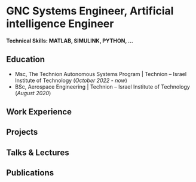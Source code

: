 # GNC Systems Engineer, Artificial intelligence Engineer

#### Technical Skills: MATLAB, SIMULINK, PYTHON, ...

## Education
- Msc, The Technion Autonomous Systems Program | Technion – Israel Institute of Technology (_October 2022 - now_)	 			        		
- BSc, Aerospace Engineering |              Technion – Israel Institute of Technology (_August 2020_)

## Work Experience

## Projects


## Talks & Lectures



## Publications
